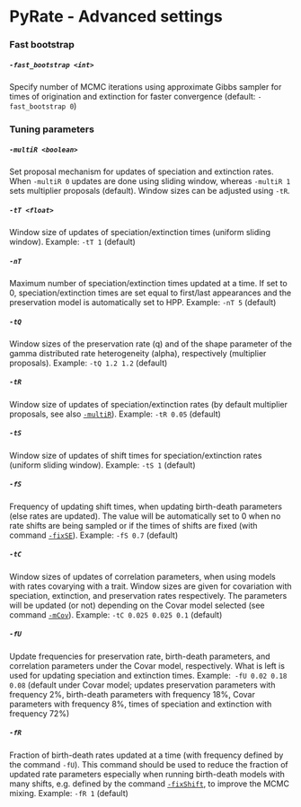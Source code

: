 # PyRate - Advanced settings


### Fast bootstrap 

##### `-fast_bootstrap <int>` 
Specify number of MCMC iterations using approximate Gibbs sampler for times of origination and extinction for faster convergence (default: `-fast_bootstrap 0`)


### Tuning parameters
##### `-multiR <boolean>` 
Set proposal mechanism for updates of speciation and extinction rates. When `-multiR 0` updates are done using sliding window, whereas `-multiR 1` sets multiplier proposals (default). Window sizes can be adjusted using `-tR`.

##### `-tT <float>` 
Window size of updates of speciation/extinction times (uniform sliding window).
Example: `-tT 1` (default)

##### `-nT` 
Maximum number of speciation/extinction times updated at a time. If set to 0, speciation/extinction times are set equal to first/last appearances and the preservation model is automatically set to HPP.
Example: `-nT 5` (default)

##### `-tQ` 
Window sizes of the preservation rate (q) and of the shape parameter of the gamma distributed rate heterogeneity (alpha), respectively (multiplier proposals).
Example: `-tQ 1.2 1.2` (default)

##### `-tR` 
Window size of updates of speciation/extinction rates (by default multiplier proposals, see also [`-multiR`](https://github.com/dsilvestro/PyRate/wiki/2.-PyRate:-command-list#-multir)).
Example: `-tR 0.05` (default)

##### `-tS` 
Window size of updates of shift times for speciation/extinction rates (uniform sliding window).
Example: `-tS 1` (default)

##### `-fS`
Frequency of updating shift times, when updating birth-death parameters (else rates are updated). The value will be automatically set to 0 when no rate shifts are being sampled or if the times of shifts are fixed (with command [`-fixSE`](https://github.com/dsilvestro/PyRate/wiki/2.-PyRate:-command-list#-fixse)).
Example: `-fS 0.7` (default)

##### `-tC` 
Window sizes of updates of correlation parameters, when using models with rates covarying with a trait. Window sizes are given for covariation with speciation, extinction, and preservation rates respectively. The parameters will be updated (or not) depending on the Covar model selected (see command [`-mCov`](https://github.com/dsilvestro/PyRate/wiki/2.-PyRate:-command-list#-mcov)).
Example: `-tC 0.025 0.025 0.1` (default)

##### `-fU` 
Update frequencies for preservation rate, birth-death parameters, and correlation parameters under the Covar model, respectively. What is left is used for updating speciation and extinction times.
Example:` -fU 0.02 0.18 0.08` (default under Covar model; updates preservation parameters with frequency 2%, birth-death parameters with frequency 18%, Covar parameters with frequency 8%, times of speciation and extinction with frequency 72%)

##### `-fR` 
Fraction of birth-death rates updated at a time (with frequency defined by the command `-fU`). This command should be used to reduce the fraction of updated rate parameters especially when running birth-death models with many shifts, e.g. defined by the command [`-fixShift`](https://github.com/dsilvestro/PyRate/wiki/2.-PyRate:-command-list#-fixshift), to improve the MCMC mixing.
Example: `-fR 1` (default)